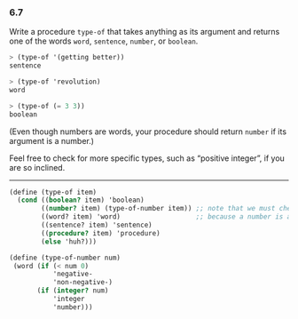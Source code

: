 ### 6.7

Write a procedure `type-of` that takes anything as its argument and returns one of the words `word`, `sentence`, `number`, or `boolean`.

~~~ scheme
> (type-of '(getting better))
sentence

> (type-of 'revolution)
word

> (type-of (= 3 3))
boolean
~~~

(Even though numbers are words, your procedure should return `number` if its argument is a number.)

Feel free to check for more specific types, such as “positive integer”, if you are so inclined.

***

~~~ scheme
(define (type-of item)
  (cond ((boolean? item) 'boolean)
        ((number? item) (type-of-number item)) ;; note that we must check for a number first
        ((word? item) 'word)                   ;; because a number is also a word
        ((sentence? item) 'sentence)
        ((procedure? item) 'procedure)
        (else 'huh?)))

(define (type-of-number num)
 (word (if (< num 0)
           'negative-
           'non-negative-)
       (if (integer? num)
           'integer
           'number)))
~~~
